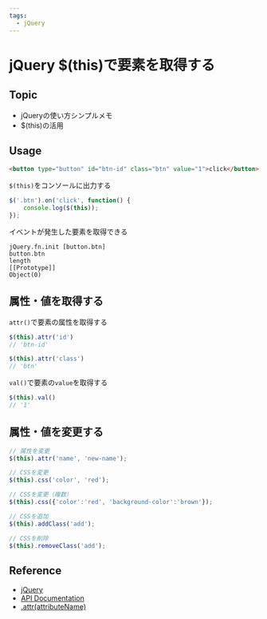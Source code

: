 ```yaml
---
tags:
  - jQuery
---
```


# jQuery $(this)で要素を取得する

## Topic

- jQueryの使い方シンプルメモ
- $(this)の活用

## Usage
```html
<button type="button" id="btn-id" class="btn" value="1">click</button>
```

`$(this)`をコンソールに出力する

```js
$('.btn').on('click', function() {
    console.log($(this));
});
```

イベントが発生した要素を取得できる

```
jQuery.fn.init [button.btn]
button.btn
length
[[Prototype]]
Object(0)
```

## 属性・値を取得する
`attr()`で要素の属性を取得する

```js
$(this).attr('id')
// 'btn-id'

$(this).attr('class')
// 'btn'
```

`val()`で要素の`value`を取得する

```js
$(this).val()
// '1'
```

## 属性・値を変更する

```js
// 属性を変更
$(this).attr('name', 'new-name');

// CSSを変更
$(this).css('color', 'red');

// CSSを変更（複数）
$(this).css({'color':'red', 'background-color':'brown'});

// CSSを追加
$(this).addClass('add');

// CSSを削除
$(this).removeClass('add');
```

## Reference
- [jQuery](https://jquery.com/)
- [API Documentation](https://api.jquery.com/)
- [.attr(attributeName)](https://api.jquery.com/attr/#attr-attributeName)